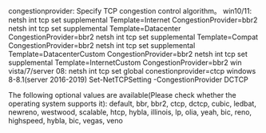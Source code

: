 congestionprovider: Specify TCP congestion control algorithm。
win10/11:
netsh int tcp set supplemental Template=Internet CongestionProvider=bbr2
netsh int tcp set supplemental Template=Datacenter CongestionProvider=bbr2
netsh int tcp set supplemental Template=Compat CongestionProvider=bbr2
netsh int tcp set supplemental Template=DatacenterCustom CongestionProvider=bbr2
netsh int tcp set supplemental Template=InternetCustom CongestionProvider=bbr2
win vista/7/server 08:
netsh int tcp set global conestionprovider=ctcp
windows 8-8.1(server 2016-2019)
Set-NetTCPSetting -CongestionProvider DCTCP

The following optional values ​​are available(Please check whether the operating system supports it):
default, bbr, bbr2, ctcp, dctcp, cubic, ledbat, newreno, westwood, scalable, htcp, hybla, illinois, lp, olia, yeah, bic, reno, highspeed, hybla, bic, vegas, veno
